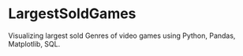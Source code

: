 # LargestSoldGames
Visualizing largest sold Genres of video games using Python, Pandas, Matplotlib, SQL.
